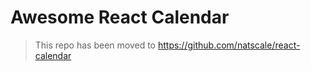 # Awesome React Calendar

> This repo has been moved to https://github.com/natscale/react-calendar


